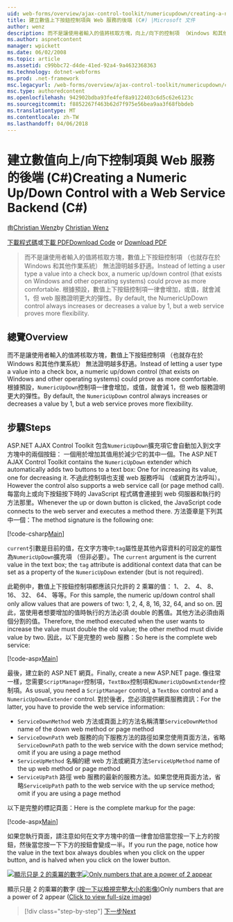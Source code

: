 ```yaml
---
uid: web-forms/overview/ajax-control-toolkit/numericupdown/creating-a-numeric-up-down-control-with-a-web-service-backend-cs
title: 建立數值上下按鈕控制項與 Web 服務的後端 (C#) |Microsoft 文件
author: wenz
description: 而不是讓使用者輸入的值將核取方塊，向上/向下的控制項 （Windows 和其他作業系統有） 的數值無法證明越多的 c...
ms.author: aspnetcontent
manager: wpickett
ms.date: 06/02/2008
ms.topic: article
ms.assetid: c99bbc72-d4de-41ed-92a4-9a4632368363
ms.technology: dotnet-webforms
ms.prod: .net-framework
msc.legacyurl: /web-forms/overview/ajax-control-toolkit/numericupdown/creating-a-numeric-up-down-control-with-a-web-service-backend-cs
msc.type: authoredcontent
ms.openlocfilehash: 942902bdba93fe4fef8a9122403c6d5c62e6123c
ms.sourcegitcommit: f8852267f463b62d7f975e56bea9aa3f68fbbdeb
ms.translationtype: MT
ms.contentlocale: zh-TW
ms.lasthandoff: 04/06/2018
---
```

<a name="creating-a-numeric-updown-control-with-a-web-service-backend-c"></a><span data-ttu-id="3ebd7-103">建立數值向上/向下控制項與 Web 服務的後端 (C#)</span><span class="sxs-lookup"><span data-stu-id="3ebd7-103">Creating a Numeric Up/Down Control with a Web Service Backend (C#)</span></span>
====================
<span data-ttu-id="3ebd7-104">由[Christian Wenz](https://github.com/wenz)</span><span class="sxs-lookup"><span data-stu-id="3ebd7-104">by [Christian Wenz](https://github.com/wenz)</span></span>

<span data-ttu-id="3ebd7-105">[下載程式碼](http://download.microsoft.com/download/9/3/f/93f8daea-bebd-4821-833b-95205389c7d0/numericupdown1.cs.zip)或[下載 PDF](http://download.microsoft.com/download/2/d/c/2dc10e34-6983-41d4-9c08-f78f5387d32b/numericupdown1CS.pdf)</span><span class="sxs-lookup"><span data-stu-id="3ebd7-105">[Download Code](http://download.microsoft.com/download/9/3/f/93f8daea-bebd-4821-833b-95205389c7d0/numericupdown1.cs.zip) or [Download PDF](http://download.microsoft.com/download/2/d/c/2dc10e34-6983-41d4-9c08-f78f5387d32b/numericupdown1CS.pdf)</span></span>

> <span data-ttu-id="3ebd7-106">而不是讓使用者輸入的值將核取方塊，數值上下按鈕控制項 （也就存在於 Windows 和其他作業系統） 無法證明越多舒適。</span><span class="sxs-lookup"><span data-stu-id="3ebd7-106">Instead of letting a user type a value into a check box, a numeric up/down control (that exists on Windows and other operating systems) could prove as more comfortable.</span></span> <span data-ttu-id="3ebd7-107">根據預設，數值上下按鈕控制項一律會增加，或值，就會減 1，但 web 服務證明更大的彈性。</span><span class="sxs-lookup"><span data-stu-id="3ebd7-107">By default, the NumericUpDown control always increases or decreases a value by 1, but a web service proves more flexibility.</span></span>


## <a name="overview"></a><span data-ttu-id="3ebd7-108">總覽</span><span class="sxs-lookup"><span data-stu-id="3ebd7-108">Overview</span></span>

<span data-ttu-id="3ebd7-109">而不是讓使用者輸入的值將核取方塊，數值上下按鈕控制項 （也就存在於 Windows 和其他作業系統） 無法證明越多舒適。</span><span class="sxs-lookup"><span data-stu-id="3ebd7-109">Instead of letting a user type a value into a check box, a numeric up/down control (that exists on Windows and other operating systems) could prove as more comfortable.</span></span> <span data-ttu-id="3ebd7-110">根據預設，`NumericUpDown`控制項一律會增加，或值，就會減 1，但 web 服務證明更大的彈性。</span><span class="sxs-lookup"><span data-stu-id="3ebd7-110">By default, the `NumericUpDown` control always increases or decreases a value by 1, but a web service proves more flexibility.</span></span>

## <a name="steps"></a><span data-ttu-id="3ebd7-111">步驟</span><span class="sxs-lookup"><span data-stu-id="3ebd7-111">Steps</span></span>

<span data-ttu-id="3ebd7-112">ASP.NET AJAX Control Toolkit 包含`NumericUpDown`擴充項它會自動加入到文字方塊中的兩個按鈕： 一個用於增加其值用於減少它的其中一個。</span><span class="sxs-lookup"><span data-stu-id="3ebd7-112">The ASP.NET AJAX Control Toolkit contains the `NumericUpDown` extender which automatically adds two buttons to a text box: One for increasing its value, one for decreasing it.</span></span> <span data-ttu-id="3ebd7-113">不過此控制項也支援 web 服務呼叫 （或網頁方法呼叫）。</span><span class="sxs-lookup"><span data-stu-id="3ebd7-113">However the control also supports a web service call (or page method call).</span></span> <span data-ttu-id="3ebd7-114">每當向上或向下按鈕按下時的 JavaScript 程式碼會連接到 web 伺服器和執行的方法那里。</span><span class="sxs-lookup"><span data-stu-id="3ebd7-114">Whenever the up or down button is clicked, the JavaScript code connects to the web server and executes a method there.</span></span> <span data-ttu-id="3ebd7-115">方法簽章是下列其中一個：</span><span class="sxs-lookup"><span data-stu-id="3ebd7-115">The method signature is the following one:</span></span>

[!code-csharp[Main](creating-a-numeric-up-down-control-with-a-web-service-backend-cs/samples/sample1.cs)]

<span data-ttu-id="3ebd7-116">`current`引數是目前的值，在文字方塊中;`tag`屬性是其他內容資料的可設定的屬性為`NumericUpDown`擴充項 （但非必要）。</span><span class="sxs-lookup"><span data-stu-id="3ebd7-116">The `current` argument is the current value in the text box; the `tag` attribute is additional context data that can be set as a property of the `NumericUpDown` extender (but is not required).</span></span>

<span data-ttu-id="3ebd7-117">此範例中，數值上下按鈕控制項都應該只允許的 2 乘冪的值： 1、 2、 4、 8、 16、 32、 64、 等等。</span><span class="sxs-lookup"><span data-stu-id="3ebd7-117">For this sample, the numeric up/down control shall only allow values that are powers of two: 1, 2, 4, 8, 16, 32, 64, and so on.</span></span> <span data-ttu-id="3ebd7-118">因此，當使用者想要增加的值時執行的方法必須 double 的舊值。其他方法必須由兩個分割的值。</span><span class="sxs-lookup"><span data-stu-id="3ebd7-118">Therefore, the method executed when the user wants to increase the value must double the old value; the other method must divide value by two.</span></span> <span data-ttu-id="3ebd7-119">因此，以下是完整的 web 服務：</span><span class="sxs-lookup"><span data-stu-id="3ebd7-119">So here is the complete web service:</span></span>

[!code-aspx[Main](creating-a-numeric-up-down-control-with-a-web-service-backend-cs/samples/sample2.aspx)]

<span data-ttu-id="3ebd7-120">最後，建立新的 ASP.NET 網頁。</span><span class="sxs-lookup"><span data-stu-id="3ebd7-120">Finally, create a new ASP.NET page.</span></span> <span data-ttu-id="3ebd7-121">像往常一樣，您需要`ScriptManager`控制項，`TextBox`控制項和`NumericUpDownExtender`控制項。</span><span class="sxs-lookup"><span data-stu-id="3ebd7-121">As usual, you need a `ScriptManager` control, a `TextBox` control and a `NumericUpDownExtender` control.</span></span> <span data-ttu-id="3ebd7-122">對於後者，您必須提供網頁服務資訊：</span><span class="sxs-lookup"><span data-stu-id="3ebd7-122">For the latter, you have to provide the web service information:</span></span>

- <span data-ttu-id="3ebd7-123">`ServiceDownMethod` web 方法或頁面上的方法名稱清單</span><span class="sxs-lookup"><span data-stu-id="3ebd7-123">`ServiceDownMethod` name of the down web method or page method</span></span>
- <span data-ttu-id="3ebd7-124">`ServiceDownPath` web 服務的向下服務方法的路徑如果您使用頁面方法，省略</span><span class="sxs-lookup"><span data-stu-id="3ebd7-124">`ServiceDownPath` path to the web service with the down service method; omit if you are using a page method</span></span>
- <span data-ttu-id="3ebd7-125">`ServiceUpMethod` 名稱的總 web 方法或網頁方法</span><span class="sxs-lookup"><span data-stu-id="3ebd7-125">`ServiceUpMethod` name of the up web method or page method</span></span>
- <span data-ttu-id="3ebd7-126">`ServiceUpPath` 路徑 web 服務的最新的服務方法。如果您使用頁面方法，省略</span><span class="sxs-lookup"><span data-stu-id="3ebd7-126">`ServiceUpPath` path to the web service with the up service method; omit if you are using a page method</span></span>

<span data-ttu-id="3ebd7-127">以下是完整的標記頁面：</span><span class="sxs-lookup"><span data-stu-id="3ebd7-127">Here is the complete markup for the page:</span></span>

[!code-aspx[Main](creating-a-numeric-up-down-control-with-a-web-service-backend-cs/samples/sample3.aspx)]

<span data-ttu-id="3ebd7-128">如果您執行頁面，請注意如何在文字方塊中的值一律會加倍當您按一下上方的按鈕，然後當您按一下下方的按鈕會變成一半。</span><span class="sxs-lookup"><span data-stu-id="3ebd7-128">If you run the page, notice how the value in the text box always doubles when you click on the upper button, and is halved when you click on the lower button.</span></span>


<span data-ttu-id="3ebd7-129">[![顯示只是 2 的乘冪的數字](creating-a-numeric-up-down-control-with-a-web-service-backend-cs/_static/image2.png)](creating-a-numeric-up-down-control-with-a-web-service-backend-cs/_static/image1.png)</span><span class="sxs-lookup"><span data-stu-id="3ebd7-129">[![Only numbers that are a power of 2 appear](creating-a-numeric-up-down-control-with-a-web-service-backend-cs/_static/image2.png)](creating-a-numeric-up-down-control-with-a-web-service-backend-cs/_static/image1.png)</span></span>

<span data-ttu-id="3ebd7-130">顯示只是 2 的乘冪的數字 ([按一下以檢視完整大小的影像](creating-a-numeric-up-down-control-with-a-web-service-backend-cs/_static/image3.png))</span><span class="sxs-lookup"><span data-stu-id="3ebd7-130">Only numbers that are a power of 2 appear ([Click to view full-size image](creating-a-numeric-up-down-control-with-a-web-service-backend-cs/_static/image3.png))</span></span>

> [!div class="step-by-step"]
> [<span data-ttu-id="3ebd7-131">下一步</span><span class="sxs-lookup"><span data-stu-id="3ebd7-131">Next</span></span>](creating-a-numeric-up-down-control-with-a-web-service-backend-vb.md)
